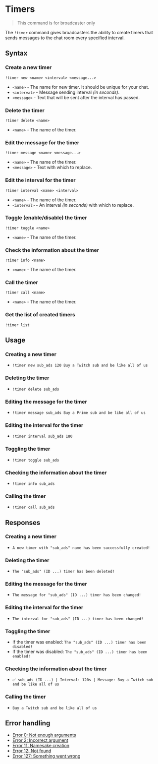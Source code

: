 # Timers

> This command is for broadcaster only

The `!timer` command gives broadcasters the ability to create timers that sends messages to the chat room every specified interval.

## Syntax

### Create a new timer
`!timer new <name> <interval> <message...>`
+ `<name>` - The name for new timer. It should be unique for your chat.
+ `<interval>` - Message sending interval *(in seconds)*.
+ `<message>` - Text that will be sent after the interval has passed.

### Delete the timer
`!timer delete <name>`
+ `<name>` - The name of the timer.

### Edit the message for the timer
`!timer message <name> <message...>`
+ `<name>` - The name of the timer.
+ `<message>` - Text with which to replace.

### Edit the interval for the timer
`!timer interval <name> <interval>`
+ `<name>` - The name of the timer.
+ `<interval>` - An interval *(in seconds)* with which to replace.

### Toggle (enable/disable) the timer
`!timer toggle <name>`
+ `<name>` - The name of the timer.

### Check the information about the timer
`!timer info <name>`
+ `<name>` - The name of the timer.

### Call the timer
`!timer call <name>`
+ `<name>` - The name of the timer.

### Get the list of created timers
`!timer list`

## Usage

### Creating a new timer
+ `!timer new sub_ads 120 Buy a Twitch sub and be like all of us`

### Deleting the timer
+ `!timer delete sub_ads`

### Editing the message for the timer
+ `!timer message sub_ads Buy a Prime sub and be like all of us `

### Editing the interval for the timer
+ `!timer interval sub_ads 180`

### Toggling the timer
+ `!timer toggle sub_ads`

### Checking the information about the timer
+ `!timer info sub_ads`

### Calling the timer
+ `!timer call sub_ads`


## Responses

### Creating a new timer
+ `A new timer with "sub_ads" name has been successfully created!`

### Deleting the timer
+ `The "sub_ads" (ID ...) timer has been deleted!`

### Editing the message for the timer
+ `The message for "sub_ads" (ID ...) timer has been changed!`

### Editing the interval for the timer
+ `The interval for "sub_ads" (ID ...) timer has been changed!`

### Toggling the timer
+ If the timer was enabled: `The "sub_ads" (ID ...) timer has been disabled!` 
+ If the timer was disabled: `The "sub_ads" (ID ...) timer has been enabled!`

### Checking the information about the timer
+ `✅ sub_ads (ID ...) | Interval: 120s | Message: Buy a Twitch sub and be like all of us`

### Calling the timer
+ `Buy a Twitch sub and be like all of us` 

## Error handling

+ [Error 0: Not enough arguments](/wiki/error-codes#0)
+ [Error 2: Incorrect argument](/wiki/error-codes#2)
+ [Error 11: Namesake creation](/wiki/error-codes#11)
+ [Error 12: Not found](/wiki/error-codes#12)
+ [Error 127: Something went wrong](/wiki/error-codes#127)
